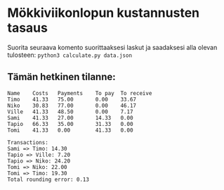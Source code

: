 # Mökkiviikonlopun kustannusten tasaus

Suorita seuraava komento suorittaaksesi laskut ja saadaksesi alla olevan tulosteen:
`python3 calculate.py data.json`

## Tämän hetkinen tilanne:
```
Name	Costs	Payments	To pay	To receive
Timo	41.33	75.00		0.00	33.67
Niko	30.83	77.00		0.00	46.17
Ville	41.33	48.50		0.00	7.17
Sami	41.33	27.00		14.33	0.00
Tapio	66.33	35.00		31.33	0.00
Tomi	41.33	0.00		41.33	0.00

Transactions:
Sami => Timo: 14.30
Tapio => Ville: 7.20
Tapio => Niko: 24.20
Tomi => Niko: 22.00
Tomi => Timo: 19.30
Total rounding error: 0.13
```
